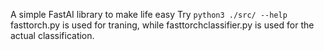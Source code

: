 A simple FastAI library to make life easy
Try
```python3 ./src/ --help```\
fasttorch.py is used for traning, while fasttorchclassifier.py is used for the actual classification.
